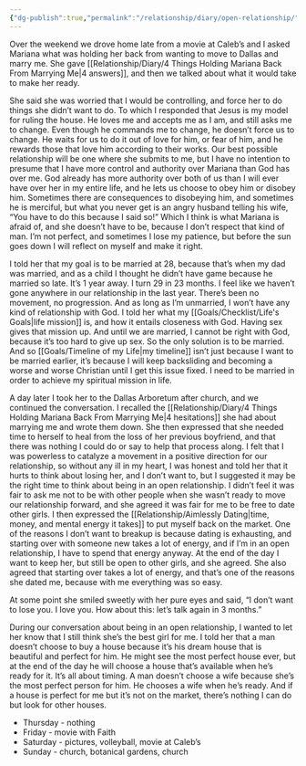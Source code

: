 ```yaml
---
{"dg-publish":true,"permalink":"/relationship/diary/open-relationship/","tags":["breakup"],"created":"Apr 10, 2023, 5:59 PM","updated":""}
---
```



Over the weekend we drove home late from a movie at Caleb’s and I asked Mariana what was holding her back from wanting to move to Dallas and marry me. She gave [[Relationship/Diary/4 Things Holding Mariana Back From Marrying Me\|4 answers]], and then we talked about what it would take to make her ready.

She said she was worried that I would be controlling, and force her to do things she didn’t want to do. To which I responded that Jesus is my model for ruling the house. He loves me and accepts me as I am, and still asks me to change. Even though he commands me to change, he doesn’t force us to change. He waits for us to do it out of love for him, or fear of him, and he rewards those that love him according to their works. Our best possible relationship will be one where she submits to me, but I have no intention to presume that I have more control and authority over Mariana than God has over me. God already has more authority over both of us than I will ever have over her in my entire life, and he lets us choose to obey him or disobey him. Sometimes there are consequences to disobeying him, and sometimes he is merciful, but what you never get is an angry husband telling his wife, “You have to do this because I said so!” Which I think is what Mariana is afraid of, and she doesn’t have to be, because I don’t respect that kind of man. I’m not perfect, and sometimes I lose my patience, but before the sun goes down I will reflect on myself and make it right.

I told her that my goal is to be married at 28, because that’s when my dad was married, and as a child I thought he didn’t have game because he married so late. It’s 1 year away. I turn 29 in 23 months. I feel like we haven’t gone anywhere in our relationship in the last year. There’s been no movement, no progression. And as long as I’m unmarried, I won’t have any kind of relationship with God. I told her what my [[Goals/Checklist/Life's Goals\|life mission]] is, and how it entails closeness with God. Having sex gives that mission up. And until we are married, I cannot be right with God, because it’s too hard to give up sex. So the only solution is to be married. And so [[Goals/Timeline of my Life\|my timeline]] isn’t just because I want to be married earlier, it’s because I will keep backsliding and becoming a worse and worse Christian until I get this issue fixed. I need to be married in order to achieve my spiritual mission in life.

A day later I took her to the Dallas Arboretum after church, and we continued the conversation. I recalled the [[Relationship/Diary/4 Things Holding Mariana Back From Marrying Me\|4 hesitations]] she had about marrying me and wrote them down. She then expressed that she needed time to herself to heal from the loss of her previous boyfriend, and that there was nothing I could do or say to help that process along. I felt that I was powerless to catalyze a movement in a positive direction for our relationship, so without any ill in my heart, I was honest and told her that it hurts to think about losing her, and I don’t want to, but I suggested it may be the right time to think about being in an open relationship. I didn’t feel it was fair to ask me not to be with other people when she wasn’t ready to move our relationship forward, and she agreed it was fair for me to be free to date other girls. I then expressed the [[Relationship/Aimlessly Dating\|time, money, and mental energy it takes]] to put myself back on the market. One of the reasons I don’t want to breakup is because dating is exhausting, and starting over with someone new takes a lot of energy, and if I’m in an open relationship, I have to spend that energy anyway. At the end of the day I want to keep her, but still be open to other girls, and she agreed. She also agreed that starting over takes a lot of energy, and that’s one of the reasons she dated me, because with me everything was so easy.

At some point she smiled sweetly with her pure eyes and said, “I don’t want to lose you. I love you. How about this: let’s talk again in 3 months.”

During our conversation about being in an open relationship, I wanted to let her know that I still think she’s the best girl for me. I told her that a man doesn’t choose to buy a house because it’s his dream house that is beautiful and perfect for him. He might see the most perfect house ever, but at the end of the day he will choose a house that’s available when he’s ready for it. It’s all about timing. A man doesn’t choose a wife because she’s the most perfect person for him. He chooses a wife when he’s ready. And if a house is perfect for me but it’s not on the market, there’s nothing I can do but look for other houses.

- Thursday - nothing
- Friday - movie with Faith
- Saturday - pictures, volleyball, movie at Caleb’s
- Sunday - church, botanical gardens, church